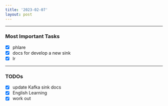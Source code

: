 ```yaml
---
title: '2023-02-07'
layout: post
---
```


---
### Most Important Tasks

- [x] phlare
- [x] docs for develop a new sink
- [x] lr

---

### TODOs
- [x] update Kafka sink docs
- [x] English Learning
- [x] work out
